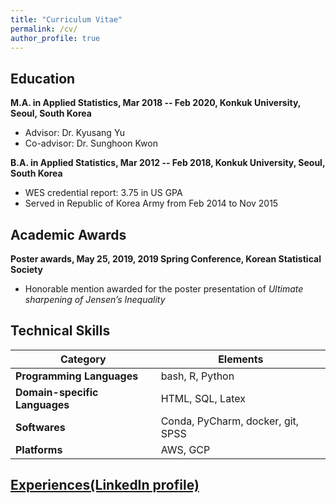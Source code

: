 ```yaml
---
title: "Curriculum Vitae"
permalink: /cv/
author_profile: true
---
```


## Education
__M.A. in Applied Statistics, Mar 2018 -- Feb 2020, Konkuk University, Seoul, South Korea__
* Advisor: Dr. Kyusang Yu
* Co-advisor: Dr. Sunghoon Kwon

__B.A. in Applied Statistics, Mar 2012 -- Feb 2018, Konkuk University, Seoul, South Korea__
* WES credential report: 3.75 in US GPA
* Served in Republic of Korea Army from Feb 2014 to Nov 2015

## Academic Awards
__Poster awards, May 25, 2019, 2019 Spring Conference, Korean Statistical Society__
* Honorable mention awarded for the poster presentation of _Ultimate sharpening of Jensen’s Inequality_

## Technical Skills

<table font-size="medium"><thead><tr><th>Category</th><th>Elements</th></tr></thead><tbody><tr><td><strong>Programming Languages</strong></td><td>bash, R, Python</td></tr><tr><td><strong>Domain-specific Languages</strong></td><td>HTML, SQL, Latex</td></tr><tr><td><strong>Softwares</strong></td><td>Conda, PyCharm, docker, git, SPSS</td></tr><tr><td><strong>Platforms</strong></td><td>AWS, GCP</td></tr></tbody></table>

## <a href='https://www.linkedin.com/in/jaehochang92/?locale=en_US' target='_blank'>Experiences(LinkedIn profile)</a>
